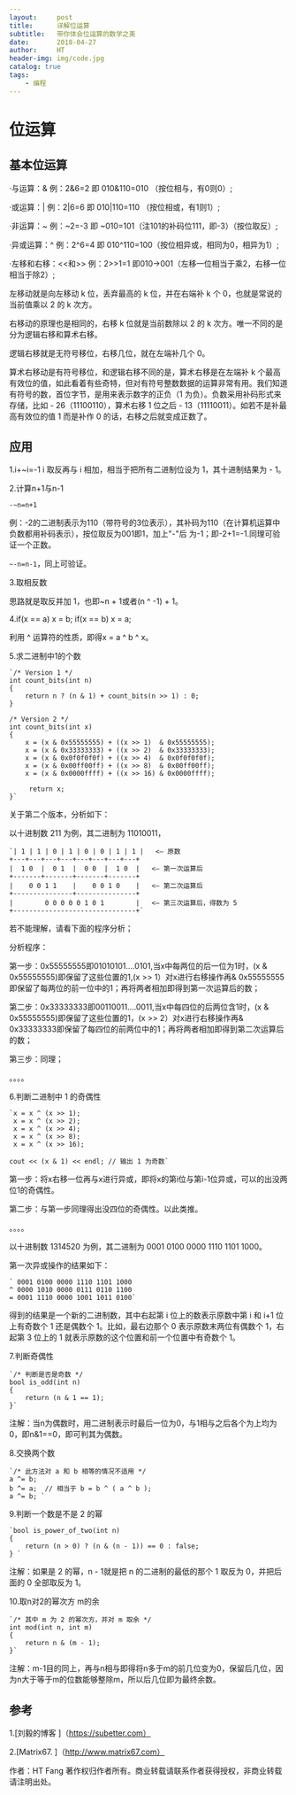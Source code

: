 ```yaml
---
layout:     post                    
title:      详解位运算             
subtitle:   带你体会位运算的数学之美
date:       2018-04-27            
author:     HT                     
header-img: img/code.jpg    
catalog: true                       
tags:                               
    - 编程
---
```


# 位运算

## 基本位运算

·与运算：&   例：2&6=2 即 010&110=010 （按位相与，有0则0）;

·或运算：|   例：2|6=6 即 010|110=110 （按位相或，有1则1）;

·非运算：~   例：~2=-3 即 ~010=101（注101的补码位111，即-3）（按位取反）;

·异或运算：^ 例：2^6=4 即 010^110=100（按位相异或，相同为0，相异为1）;

·左移和右移：<<和>> 例：2>>1=1 即010->001（左移一位相当于乘2，右移一位相当于除2）;

左移动就是向左移动 k 位，丢弃最高的 k 位，并在右端补 k 个 0，也就是常说的当前值乘以 2 的 k 次方。

右移动的原理也是相同的，右移 k 位就是当前数除以 2 的 k 次方。唯一不同的是分为逻辑右移和算术右移。

逻辑右移就是无符号移位，右移几位，就在左端补几个 0。

算术右移动是有符号移位，和逻辑右移不同的是，算术右移是在左端补 k 个最高有效位的值，如此看着有些奇特，但对有符号整数数据的运算非常有用。我们知道有符号的数，首位字节，是用来表示数字的正负（1 为负）。负数采用补码形式来存储，比如 - 26（11100110），算术右移 1 位之后 - 13（11110011）。如若不是补最高有效位的值 1 而是补作 0 的话，右移之后就变成正数了。

## 应用

1.i+~i=-1   i 取反再与 i 相加，相当于把所有二进制位设为 1，其十进制结果为 - 1。

2.计算n+1与n-1

`-~n=n+1`

例：-2的二进制表示为110（带符号的3位表示），其补码为110（在计算机运算中负数都用补码表示），按位取反为001即1，加上"-"后
为-1；即-2+1=-1.同理可验证一个正数。

`~-n=n-1`，同上可验证。

3.取相反数

思路就是取反并加 1，也即~n + 1或者(n ^ -1) + 1。

4.if(x == a) x = b; if(x == b) x = a;

利用 ^ 运算符的性质，即得x = a ^ b ^ x。

5.求二进制中1的个数

	`/* Version 1 */
	int count_bits(int n)
	{
    	return n ? (n & 1) + count_bits(n >> 1) : 0;
	}

	/* Version 2 */
	int count_bits(int x)
	{
    	x = (x & 0x55555555) + ((x >> 1)  & 0x55555555);
     	x = (x & 0x33333333) + ((x >> 2)  & 0x33333333);
     	x = (x & 0x0f0f0f0f) + ((x >> 4)  & 0x0f0f0f0f);
     	x = (x & 0x00ff00ff) + ((x >> 8)  & 0x00ff00ff);
     	x = (x & 0x0000ffff) + ((x >> 16) & 0x0000ffff);
  
    	 return x;
	}`

关于第二个版本，分析如下：

以十进制数 211 为例，其二进制为 11010011，

	`| 1 | 1 | 0 | 1 | 0 | 0 | 1 | 1 |   <— 原数
	+---+---+---+---+---+---+---+---+
	|  1 0  |  0 1  |  0 0  |  1 0  |   <— 第一次运算后
	+-------+-------+-------+-------+
	|    0 0 1 1    |    0 0 1 0    |   <— 第二次运算后
	+---------------+---------------+
	|        0 0 0 0 0 1 0 1        |   <— 第三次运算后，得数为 5
	+-------------------------------+`

若不能理解，请看下面的程序分析；

分析程序：

第一步：0x55555555即01010101....0101,当x中每两位的后一位为1时，(x & 0x55555555)即保留了这些位置的1,(x >> 1）对x进行右移操作再& 0x55555555即保留了每两位的前一位中的1；再将两者相加即得到第一次运算后的数；

第二步：0x33333333即00110011....0011,当x中每四位的后两位含1时，(x & 0x55555555)即保留了这些位置的1，(x >> 2）对x进行右移操作再& 0x33333333即保留了每四位的前两位中的1；再将两者相加即得到第二次运算后的数；

第三步：同理；

。。。。

6.判断二进制中 1 的奇偶性

	`x = x ^ (x >> 1);
	 x = x ^ (x >> 2);
	 x = x ^ (x >> 4);
	 x = x ^ (x >> 8);
	 x = x ^ (x >> 16);

	cout << (x & 1) << endl; // 输出 1 为奇数`

第一步：将x右移一位再与x进行异或，即将x的第i位与第i-1位异或，可以的出没两位1的奇偶性。

第二步：与第一步同理得出没四位的奇偶性。以此类推。

。。。。

以十进制数 1314520 为例，其二进制为 0001 0100 0000 1110 1101 1000。

第一次异或操作的结果如下：
	
	` 0001 0100 0000 1110 1101 1000
	^ 0000 1010 0000 0111 0110 1100
	= 0001 1110 0000 1001 1011 0100`

得到的结果是一个新的二进制数，其中右起第 i 位上的数表示原数中第 i 和 i+1 位上有奇数个 1 还是偶数个 1。比如，最右边那个 0 表示原数末两位有偶数个 1，右起第 3 位上的 1 就表示原数的这个位置和前一个位置中有奇数个 1。

7.判断奇偶性

	`/* 判断是否是奇数 */
	bool is_odd(int n)
	{
    	return (n & 1 == 1);
	}`

注解：当n为偶数时，用二进制表示时最后一位为0，与1相与之后各个为上均为0，即n&1==0，即可判其为偶数。

8.交换两个数

	`/* 此方法对 a 和 b 相等的情况不适用 */
	a ^= b;  
	b ^= a;  // 相当于 b = b ^ ( a ^ b );
	a ^= b; `

9.判断一个数是不是 2 的幂

	`bool is_power_of_two(int n)
	{
    	return (n > 0) ? (n & (n - 1)) == 0 : false;
	} `

注解：如果是 2 的幂，n - 1就是把 n 的二进制的最低的那个 1 取反为 0，并把后面的 0 全部取反为 1。

10.取n对2的幂次方 m的余

	`/* 其中 m 为 2 的幂次方，并对 m 取余 */
	int mod(int n, int m)
	{
    	return n & (m - 1);  
	}`

注解：m-1目的同上，再与n相与即得将n多于m的前几位变为0，保留后几位，因为n大于等于m的位数能够整除m，所以后几位即为最终余数。

## 参考
1.[刘毅的博客 ]（https://subetter.com）

2.[Matrix67. ]（http://www.matrix67.com）

作者：HT Fang
著作权归作者所有。商业转载请联系作者获得授权，非商业转载请注明出处。



